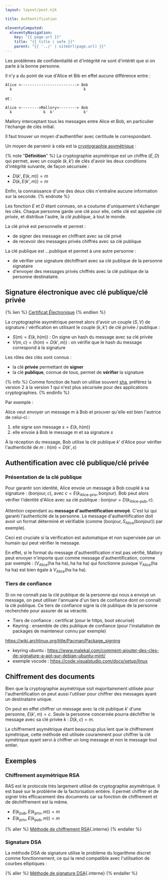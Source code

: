 ```yaml
---
layout: layout/post.njk

title: Authentification

eleventyComputed:
  eleventyNavigation:
    key: "{{ page.url }}"
    title: "{{ title | safe }}"
    parent: "{{ '../' | siteUrl(page.url) }}"
---
```


Les problèmes de confidentialité et d'intégrité ne sont d'intérêt que si on parle à la bonne personne.

Il n'y a du point de vue d'Alice et Bib en effet aucune différence entre :

```
Alice <-------------------------> Bob
  k                                k
```

et :

```
Alice <-------->Mallory<--------> Bob
  k              k  k'             k'
```

Mallory interceptant tous les messages entre Alice et Bob, en particulier l'échange de clés initial.

Il faut trouver un moyen d'authentifier avec certitude le correspondant.

Un moyen de parvenir à cela est la [cryptographie asymétrique](https://fr.wikipedia.org/wiki/Cryptographie_asym%C3%A9trique) :

{% note "**Définition**" %}
La cryptographie asymétrique est un chiffre $(E, D)$ qui permet, avec un couple $(k, k')$ de clés d'avoir les deux conditions d'intégrité suivante, de façon sécurisée :

- $D(k', E(k, m)) = m$
- $D(k, E(k', m)) = m$

Enfin, la connaissance d'une des deux clés n'entraîne aucune information sur la seconde.
{% endnote %}

Les fonction $E$ et $D$ étant connues, on a coutume d'uniquement s'échanger les clés. Chaque personne garde une clé pour elle, cette clé est appelée _clé privée_, et distribue l'autre, la _clé publique_, à tout le monde.

La clé privé est personnelle et permet :

- de signer des message en chiffrant avec sa clé privé
- de recevoir des messages privés chiffrés avec sa clé publique

La clé publique est ...publique et permet à une autre personne :

- de vérifier une signature déchiffrant avec sa clé publique de la personne signataire
- d'envoyer des messages privés chiffrés avec la clé publique de la personne destinataire.

## <span id="signature"></span> Signature électronique avec clé publique/clé privée

{% lien %}
[Certificat Électronique](https://fr.wikipedia.org/wiki/Certificat_%C3%A9lectronique)
{% endlien %}

La cryptographie asymétrique permet alors d'avoir un couple $(S, V)$ de signature / vérification en utilisant le couple $(k, k')$ de clé privée / publique :

- $S(m) = E(k, h(m))$ : On signe un hash du message avec sa clé privée
- $V(m, c) = (h(m) = D(k', m))$ : on vérifie que le hash du message correspond à la signature

Les rôles des clés sont connus :

- la clé **privée** permettant de **signer**
- la clé **publique**, connue de tous, permet de **vérifier** la signature

{% info %}
Comme fonction de hash on utilise souvent [sha](https://fr.wikipedia.org/wiki/Secure_Hash_Algorithm), préférez la version 2 à la version 1 qui n'est plus sécurisée pour des applications cryptographies.
{% endinfo %}

Par exemple :

Alice veut envoyer un message $m$ à Bob et prouver qu'elle est bien l'autrice de celui-ci :

1. elle signe son message $s = E(k, h(m))$
2. elle envoie à Bob le message $m$ et sa signature $s$

À la réception du message, Bob utilise la clé publique $k'$ d'Alice pour vérifier l'authenticité de $m$ : $h(m) = D(k', s)$

## <span id="authentification"></span> Authentification avec clé publique/clé privée

### Présentation de la clé publique

Pour garantir son identité, Alice envoie un message à Bob couplé à sa signature : $(\text{bonjour}, c)$, avec $c = E(k_\text{Alice-priv}, \text{bonjour})$. Bob peut alors vérifier l'identité d'Alice avec sa clé publique : $\text{bonjour} = D(k_\text{Alice-pub}, c)$.

Attention cependant au **message d'authentification envoyé**. C'est lui qui garanti l'authenticité de la personne. Le message d'authentification doit avoir un format déterminé et vérifiable (comme $(\text{bonjour}, S_{\text{Alice}}(\text{bonjour}))$ par exemple).

Ceci est cruciale si la vérification est automatique et non supervisée par un humain qui peut vérifier le message.

En effet, si le format du message d'authentification n'est pas vérifié, Mallory peut envoyer n'importe quoi comme message d'authentification, comme par exemple : $(V_{\text{Alice}}(\text{ha ha ha}), \text{ha ha ha})$ qui fonctionne puisque $V_{\text{Alice}}(\text{ha ha ha})$ est bien égale à $V_{\text{Alice}}(\text{ha ha ha})$.

### Tiers de confiance

Si on ne connaît pas la clé publique de la personne qui nous a envoyé un message, on peut utiliser l'annuaire d'un tiers de confiance dont on connaît la clé publique. Ce tiers de confiance signe la clé publique de la personne recherchée pour assurer de sa véracité.

- Tiers de confiance : certificat (pour le https, boot sécurisé)
- Keyring : ensemble de clés publique de confiance (pour l'installation de packages de mainteneur connu par exemple)

<https://wiki.archlinux.org/title/Pacman/Package_signing>

- keyring ubuntu : <https://www.malekal.com/comment-ajouter-des-cles-de-signature-a-apt-sur-debian-ubuntu-mint/>
- exemple vscode : <https://code.visualstudio.com/docs/setup/linux>

## Chiffrement des documents

Bien que la cryptographie asymétrique soit majoritairement utilisée pour l'authentification on peut aussi l'utiliser pour chiffrer des messages ayant un destinataire unique.

On peut en effet chiffrer un message avec la clé publique $k'$ d'une personne, $E(k', m) =c$. Seule la personne concernée pourra déchiffrer le message avec sa clé privée $k$ : $D(k, c) = m$.

Le chiffrement asymétrique étant beaucoup plus lent que le chiffrement symétrique, cette méthode est utilisée couramment pour chiffrer la clé symétrique ayant servi à chiffrer un long message et non le message tout entier.

## Exemples

### Chiffrement asymétrique RSA

RAS est le protocole très largement utilisé de cryptographie asymétrique. Il est basé sur le problème de la factorisation entière. Il permet chiffrer et de signer très efficacement des documents car sa fonction de chiffrement et de déchiffrement est la même.

- $E(k_\text{pub}, E(k_\text{priv}, m)) = m$
- $E(k_\text{priv}, E(k_\text{pub}, m)) = m$

{% aller %}
[Méthode de chiffrement RSA](./RSA){.interne}
{% endaller %}

### Signature DSA

La méthode DSA de signature utilise le problème du logarithme discret comme fonctionnement, ce qui la rend compatible avec l'utilisation de courbes elliptiques :

{% aller %}
[Méthode de signature DSA](./DSA){.interne}
{% endaller %}
